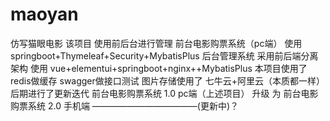 # maoyan
仿写猫眼电影
该项目 使用前后台进行管理
前台电影购票系统（pc端） 使用 springboot+Thymeleaf+Security+MybatisPlus
后台管理系统 采用前后端分离架构 使用 vue+elementui+springboot+nginx++MybatisPlus
本项目使用了 redis做缓存 swagger做接口测试
图片存储使用了 七牛云+阿里云（本质都一样）
后期进行了更新迭代 
前台电影购票系统 1.0 pc端（上述项目） 升级 为 前台电影购票系统 2.0 手机端 ————————————(更新中)？

